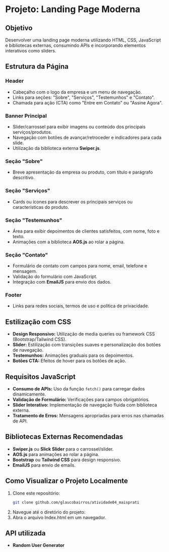 # Projeto: Landing Page Moderna

## Objetivo
Desenvolver uma landing page moderna utilizando HTML, CSS, JavaScript e bibliotecas externas, consumindo APIs e incorporando elementos interativos como sliders.

## Estrutura da Página

### Header
- Cabeçalho com o logo da empresa e um menu de navegação.
- Links para seções: "Sobre", "Serviços", "Testemunhos" e "Contato".
- Chamada para ação (CTA) como "Entre em Contato" ou "Assine Agora".

### Banner Principal
- Slider/carrossel para exibir imagens ou conteúdo dos principais serviços/produtos.
- Navegação com botões de avançar/retroceder e indicadores para cada slide.
- Utilização da biblioteca externa **Swiper.js**.

### Seção "Sobre"
- Breve apresentação da empresa ou produto, com título e parágrafo descritivo.

### Seção "Serviços"
- Cards ou ícones para descrever os principais serviços ou características do produto.

### Seção "Testemunhos"
- Área para exibir depoimentos de clientes satisfeitos, com nome, foto e texto.
- Animações com a biblioteca **AOS.js** ao rolar a página.

### Seção "Contato"
- Formulário de contato com campos para nome, email, telefone e mensagem.
- Validação do formulário com JavaScript.
- Integração com **EmailJS** para envio dos dados.

### Footer
- Links para redes sociais, termos de uso e política de privacidade.

## Estilização com CSS

- **Design Responsivo:** Utilização de media queries ou framework CSS (Bootstrap/Tailwind CSS).
- **Slider:** Estilização com transições suaves e personalização dos botões de navegação.
- **Testemunhos:** Animações graduais para os depoimentos.
- **Botões CTA:** Efeitos de hover para os botões de ação.

## Requisitos JavaScript

- **Consumo de APIs:** Uso da função `fetch()` para carregar dados dinamicamente.
- **Validação de Formulário:** Verificações para campos obrigatórios.
- **Slider Interativo:** Implementação de navegação fluida com biblioteca externa.
- **Tratamento de Erros:** Mensagens apropriadas para erros nas chamadas de API.

## Bibliotecas Externas Recomendadas
- **Swiper.js** ou **Slick Slider** para o carrossel/slider.
- **AOS.js** para animações ao rolar a página.
- **Bootstrap** ou **Tailwind CSS** para design responsivo.
- **EmailJS** para envio de emails.


## Como Visualizar o Projeto Localmente
1. Clone este repositório:
   ```bash
   git clone github.com/glaucobairros/atividade04_maisprati
2. Navegue até o diretório do projeto:
3. Abra o arquivo Index.html em um navegador.

## API utilizada
- **Random User Generator** 
